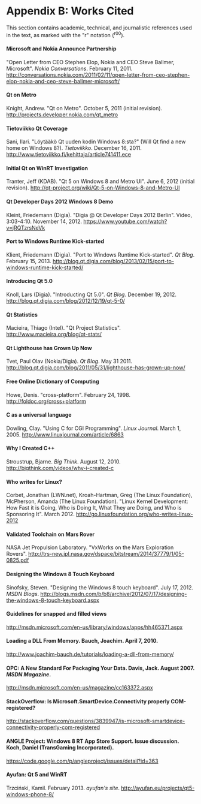 # Appendix B: Works Cited

This section contains academic, technical, and journalistic references used in the text, as marked with the "r" notation (<sup>r00</sup>).

#### Microsoft and Nokia Announce Partnership
"Open Letter from CEO Stephen Elop, Nokia and CEO Steve Ballmer, Microsoft". _Nokia Conversations_. February 11, 2011. http://conversations.nokia.com/2011/02/11/open-letter-from-ceo-stephen-elop-nokia-and-ceo-steve-ballmer-microsoft/

#### Qt on Metro
Knight, Andrew. "Qt on Metro". October 5, 2011 (initial revision). http://projects.developer.nokia.com/qt_metro

#### Tietoviikko Qt Coverage
Sani, Ilari. "Löytääkö Qt uuden kodin Windows 8:sta?" (Will Qt find a new home on Windows 8?). _Tietoviikko_. December 16, 2011. http://www.tietoviikko.fi/kehittaja/article741411.ece

#### Initial Qt on WinRT Investigation
Tranter, Jeff (KDAB). "Qt 5 on Windows 8 and Metro UI". June 6, 2012 (initial revision). http://qt-project.org/wiki/Qt-5-on-Windows-8-and-Metro-UI

#### Qt Developer Days 2012 Windows 8 Demo
Kleint, Friedemann (Digia). "Digia @ Qt Developer Days 2012 Berlin". Video, 3:03-4:10. November 14, 2012. https://www.youtube.com/watch?v=jRQTzrsNeVk

#### Port to Windows Runtime Kick-started
Klient, Friedemann (Digia). "Port to Windows Runtime Kick-started". _Qt Blog_. February 15, 2013. http://blog.qt.digia.com/blog/2013/02/15/port-to-windows-runtime-kick-started/

#### Introducing Qt 5.0
Knoll, Lars (Digia). "Introducting Qt 5.0". _Qt Blog_. December 19, 2012. http://blog.qt.digia.com/blog/2012/12/19/qt-5-0/

#### Qt Statistics
Macieira, Thiago (Intel). "Qt Project Statistics". http://www.macieira.org/blog/qt-stats/

#### Qt Lighthouse has Grown Up Now
Tvet, Paul Olav (Nokia/Digia). _Qt Blog_. May 31 2011. http://blog.qt.digia.com/blog/2011/05/31/lighthouse-has-grown-up-now/

#### Free Online Dictionary of Computing
Howe, Denis. "cross-platform". February 24, 1998. http://foldoc.org/cross+platform

#### C as a universal language
Dowling, Clay. "Using C for CGI Programming". _Linux Journal_. March 1, 2005. http://www.linuxjournal.com/article/6863

#### Why I Created C++
Stroustrup, Bjarne. _Big Think_. August 12, 2010. http://bigthink.com/videos/why-i-created-c

#### Who writes for Linux?
Corbet, Jonathan (LWN.net), Kroah-Hartman, Greg (The Linux Foundation), McPherson, Amanda (The Linux Foundation). "Linux Kernel Development: How Fast it is Going, Who is Doing It, What They are Doing, and Who is Sponsoring It". March 2012. http://go.linuxfoundation.org/who-writes-linux-2012

#### Validated Toolchain on Mars Rover
NASA Jet Propulsion Laboratory. "VxWorks on the Mars Exploration Rovers". http://trs-new.jpl.nasa.gov/dspace/bitstream/2014/37779/1/05-0825.pdf

#### Designing the Windows 8 Touch Keyboard
Sinofsky, Steven. "Designing the Windows 8 touch keyboard". July 17, 2012. _MSDN Blogs_. http://blogs.msdn.com/b/b8/archive/2012/07/17/designing-the-windows-8-touch-keyboard.aspx

#### Guidelines for snapped and filled views
http://msdn.microsoft.com/en-us/library/windows/apps/hh465371.aspx

#### Loading a DLL From Memory. Bauch, Joachim. April 7, 2010.
http://www.joachim-bauch.de/tutorials/loading-a-dll-from-memory/

#### OPC: A New Standard For Packaging Your Data. Davis, Jack. August 2007. _MSDN Magazine_.
http://msdn.microsoft.com/en-us/magazine/cc163372.aspx

#### StackOverflow: Is Microsoft.SmartDevice.Connectivity properly COM-registered?
http://stackoverflow.com/questions/3839947/is-microsoft-smartdevice-connectivity-properly-com-registered

#### ANGLE Project: Windows 8 RT App Store Support. Issue discussion. Koch, Daniel (TransGaming Incorporated).
https://code.google.com/p/angleproject/issues/detail?id=363

#### Ayufan: Qt 5 and WinRT
Trzciński, Kamil. February 2013. _ayufan's site_. http://ayufan.eu/projects/qt5-windows-phone-8/

